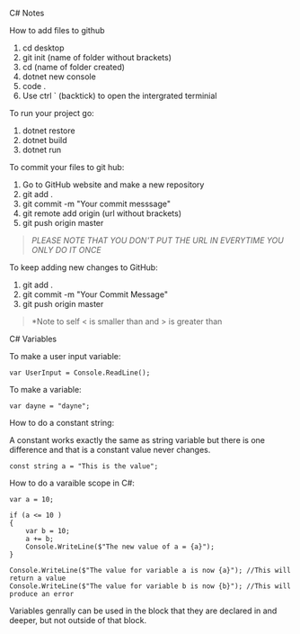 C# Notes

How to add files to github
1. cd desktop
2. git init (name of folder without brackets)
3. cd (name of folder created)
4. dotnet new console
5. code .
6. Use ctrl ` (backtick) to open the intergrated terminial

To run your project go:
1. dotnet restore
2. dotnet build
3. dotnet run

To commit your files to git hub:
1. Go to GitHub website and make a new repository
2. git add .
3. git commit -m "Your commit messsage"
4. git remote add origin (url without brackets)
5. git push origin master

>*PLEASE NOTE THAT YOU DON'T PUT THE URL IN EVERYTIME YOU ONLY DO IT ONCE*

To keep adding new changes to GitHub:
1. git add .
2. git commit -m "Your Commit Message"
3. git push origin master

>*Note to self < is smaller than and > is greater than

C# Variables

To make a user input variable:
```
var UserInput = Console.ReadLine();
```

To make a variable:
```
var dayne = "dayne";
```

How to do a constant string:

A constant works exactly the same as string variable but there is one difference and that is a constant value never changes.
```
const string a = "This is the value";
```

How to do a varaible scope in C#:
```
var a = 10;

if (a <= 10 )
{
    var b = 10;
    a += b;
    Console.WriteLine($"The new value of a = {a}");
}

Console.WriteLine($"The value for variable a is now {a}"); //This will return a value
Console.WriteLine($"The value for variable b is now {b}"); //This will produce an error
```
Variables genrally can be used in the block that they are declared in and deeper, but not outside of that block.